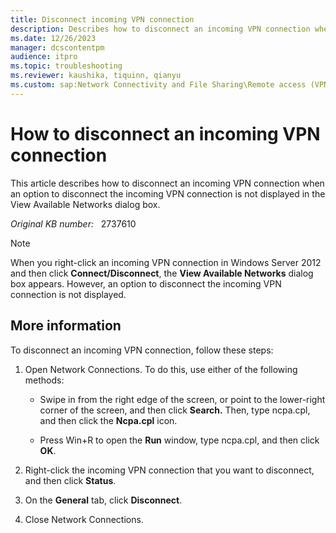 ```yaml
---
title: Disconnect incoming VPN connection
description: Describes how to disconnect an incoming VPN connection when an option to disconnect the incoming VPN connection is not displayed in the View Available Networks dialog box.
ms.date: 12/26/2023
manager: dcscontentpm
audience: itpro
ms.topic: troubleshooting
ms.reviewer: kaushika, tiquinn, qianyu
ms.custom: sap:Network Connectivity and File Sharing\Remote access (VPN, RRAS, CMAK and AOVPN), csstroubleshoot
---
```

# How to disconnect an incoming VPN connection

This article describes how to disconnect an incoming VPN connection when an option to disconnect the incoming VPN connection is not displayed in the View Available Networks dialog box.

_Original KB number:_ &nbsp; 2737610

> [!NOTE]
> When you right-click an incoming VPN connection in Windows Server 2012 and then click **Connect/Disconnect**, the **View Available Networks**  dialog box appears. However, an option to disconnect the incoming VPN connection is not displayed.  

## More information

To disconnect an incoming VPN connection, follow these steps:  

1. Open Network Connections. To do this, use either of the following methods:
   - Swipe in from the right edge of the screen, or point to the lower-right corner of the screen, and then click **Search.** Then, type ncpa.cpl, and then click the **Ncpa.cpl** icon.

   - Press Win+R to open the **Run** window, type ncpa.cpl, and then click **OK**.

2. Right-click the incoming VPN connection that you want to disconnect, and then click **Status**.

3. On the **General** tab, click **Disconnect**.

4. Close Network Connections.
